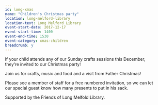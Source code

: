 ```yaml
---
id: long-xmas
name: "Children's Christmas party"
location: long-melford-library
location-text: Long Melford Library
event-start-date: 2017-12-17
event-start-time: 1400
event-end-time: 1530
event-category: xmas-children
breadcrumb: y
---
```


If your child attends any of our Sunday crafts sessions this December, they're invited to our Christmas party!

Join us for crafts, music and food and a visit from Father Christmas!

Please see a member of staff for a free numbered invitation, so we can let our special guest know how many presents to put in his sack.

Supported by the Friends of Long Melfold Library.
